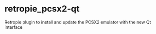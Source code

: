 # retropie_pcsx2-qt
Retropie plugin to install and update the PCSX2 emulator with the new Qt interface

